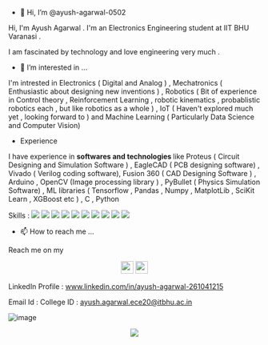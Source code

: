 - 👋 Hi, I’m @ayush-agarwal-0502

Hi, I'm Ayush Agarwal . I'm an Electronics Engineering student at IIT BHU Varanasi .

I am fascinated by technology and love engineering very much .

- 👀 I’m interested in ...

I'm intrested in Electronics ( Digital and Analog ) , Mechatronics ( Enthusiastic about designing new inventions ) , Robotics ( Bit of experience in Control theory , Reinforcement 
Learning , robotic kinematics , probablistic robotics each , but like robotics as a whole ) , IoT ( Haven't explored much yet , looking forward to ) and Machine Learning 
( Particularly Data Science and Computer Vision) 

- Experience 

I have experience in <b> softwares and technologies </b>  like Proteus ( Circuit Designing and Simulation Software ) , EagleCAD ( PCB designing software) , Vivado ( Verilog coding software),
  Fusion 360 ( CAD Designing Software ) , Arduino , OpenCV (Image processing library ) , PyBullet ( Physics Simulation Software) , ML libraries ( Tensorflow , Pandas , Numpy ,
  MatplotLib , SciKit Learn , XGBoost etc ) , C , Python 
  
  
   Skills : 
   <img src="https://img.shields.io/badge/Robotics-brown"> 
   <img src="https://img.shields.io/badge/Machine Learning-green"> 
   <img src="https://img.shields.io/badge/Deep Learning-red"> 
   <img src="https://img.shields.io/badge/Computer Vision-magenta">
   <img src="https://img.shields.io/badge/Digital Electronics-yellow">
   <img src="https://img.shields.io/badge/Analog Electronics-orange">
   <img src="https://img.shields.io/badge/Mechatronics-blue"> 
   <img src="https://img.shields.io/badge/Data Science-brightgreen"> 
   <img src="https://img.shields.io/badge/Internet of Things-red"> 
   <img src="https://img.shields.io/badge/Drones-yellow">
  
  
  - 📫 How to reach me ...
  
  Reach me on my 
  
  <p align="center">
  <a href="www.linkedin.com/in/ayush-agarwal-261041215"><img src="https://img.shields.io/badge/linkedin-%230077B5.svg?&style=for-the-badge&logo=linkedin&logoColor=white" height=25></a> 
  <a href="ayush.agarwal.ece20@itbhu.ac.in"><img src="https://img.shields.io/badge/gmail-%23E4405F.svg?&style=for-the-badge&logo=gmail&logoColor=white" height=25></a> 
</p>
  
  LinkedIn Profile : www.linkedin.com/in/ayush-agarwal-261041215
  
  Email Id : College ID : ayush.agarwal.ece20@itbhu.ac.in

<!-- ![image](https://user-images.githubusercontent.com/86561124/163673109-56b9b8e1-deb9-4b9b-b32e-a839552e5613.png) -->
<!-- ![image](https://user-images.githubusercontent.com/86561124/163673111-4990f625-1b3e-474d-afe8-5ea0fa652ff7.png) -->
![image](https://user-images.githubusercontent.com/86561124/172537250-c9ad39d6-bf6d-4614-b70f-12788ba69f50.png)

<p align=center>  
  <img align=center src="https://github-readme-stats.vercel.app/api?username=ayush-agarwal-0502&show_icons=true&theme=radical">
</p>

  

<!---    - 🌱 I’m currently learning ...
- 💞️ I’m looking to collaborate on ...     --->


<!---
ayush-agarwal-0502/ayush-agarwal-0502 is a ✨ special ✨ repository because its `README.md` (this file) appears on your GitHub profile.
You can click the Preview link to take a look at your changes.
--->
